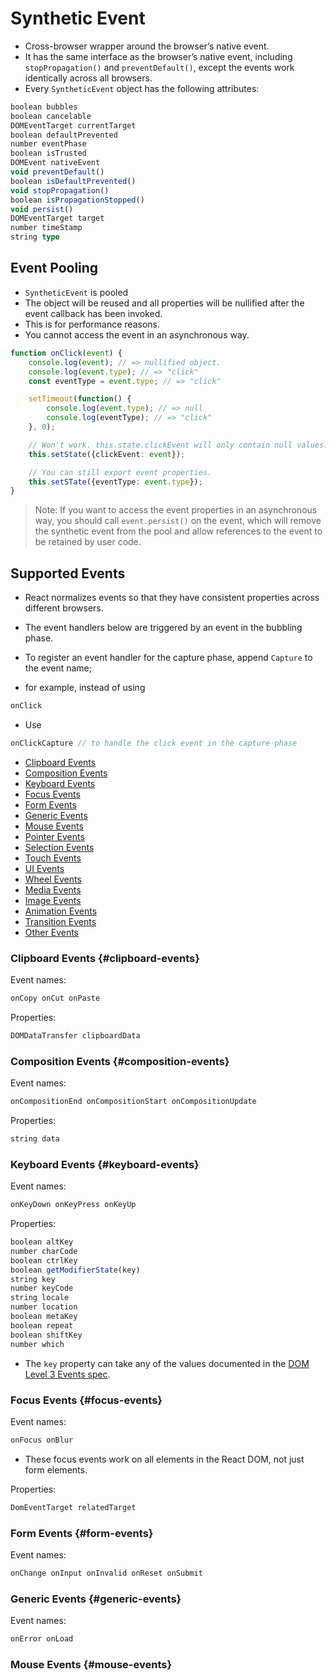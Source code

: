 # Synthetic Event

* Cross-browser wrapper around the browser’s native event. 
* It has the same interface as the browser’s native event, including `stopPropagation()` and `preventDefault()`, except the events work identically across all browsers.
* Every `SyntheticEvent` object has the following attributes:

```ts
boolean bubbles
boolean cancelable
DOMEventTarget currentTarget
boolean defaultPrevented
number eventPhase
boolean isTrusted
DOMEvent nativeEvent
void preventDefault()
boolean isDefaultPrevented()
void stopPropagation()
boolean isPropagationStopped()
void persist()
DOMEventTarget target
number timeStamp
string type
```

## Event Pooling

* `SyntheticEvent` is pooled
* The object will be reused and all properties will be nullified after the event callback has been invoked. 
* This is for performance reasons. 
* You cannot access the event in an asynchronous way.

```ts
function onClick(event) {
    console.log(event); // => nullified object.
    console.log(event.type); // => "click"
    const eventType = event.type; // => "click"

    setTimeout(function() {
        console.log(event.type); // => null
        console.log(eventType); // => "click"
    }, 0);

    // Won't work. this.state.clickEvent will only contain null values.
    this.setState({clickEvent: event});

    // You can still export event properties.
    this.setSTate({eventType: event.type});
}
```

> Note: 
> If you want to access the event properties in an asynchronous way, you should call `event.persist()` on the event, 
> which will remove the synthetic event from the pool and allow references to the event to be retained by user code.

## Supported Events

* React normalizes events so that they have consistent properties across different browsers.

* The event handlers below are triggered by an event in the bubbling phase. 
* To register an event handler for the capture phase, append `Capture` to the event name;
* for example, instead of using 

```ts
onClick
```

* Use 

```ts
onClickCapture // to handle the click event in the capture phase
```

- [Clipboard Events](#clipboard-events)
- [Composition Events](#composition-events)
- [Keyboard Events](#keyboard-events)
- [Focus Events](#focus-events)
- [Form Events](#form-events)
- [Generic Events](#generic-events)
- [Mouse Events](#mouse-events)
- [Pointer Events](#pointer-events)
- [Selection Events](#selection-events)
- [Touch Events](#touch-events)
- [UI Events](#ui-events)
- [Wheel Events](#wheel-events)
- [Media Events](#media-events)
- [Image Events](#image-events)
- [Animation Events](#animation-events)
- [Transition Events](#transition-events)
- [Other Events](#other-events)

### Clipboard Events {#clipboard-events}

Event names:

```ts
onCopy onCut onPaste
```

Properties:

```ts
DOMDataTransfer clipboardData
```

### Composition Events {#composition-events}

Event names:

```ts
onCompositionEnd onCompositionStart onCompositionUpdate
```

Properties:

```ts
string data
```

### Keyboard Events {#keyboard-events}

Event names:

```ts
onKeyDown onKeyPress onKeyUp
```

Properties:

```ts
boolean altKey
number charCode
boolean ctrlKey
boolean getModifierState(key)
string key
number keyCode
string locale
number location
boolean metaKey
boolean repeat
boolean shiftKey
number which
```

* The `key` property can take any of the values documented in the [DOM Level 3 Events spec](https://www.w3.org/TR/uievents-key/#named-key-attribute-values).

### Focus Events {#focus-events}

Event names:

```ts
onFocus onBlur
```

* These focus events work on all elements in the React DOM, not just form elements.

Properties:

```ts
DomEventTarget relatedTarget
```

### Form Events {#form-events}

Event names:

```ts
onChange onInput onInvalid onReset onSubmit
```

### Generic Events {#generic-events}

Event names:

```ts
onError onLoad
```

### Mouse Events {#mouse-events}
